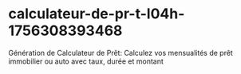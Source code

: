 # calculateur-de-pr-t-l04h-1756308393468
Génération de Calculateur de Prêt: Calculez vos mensualités de prêt immobilier ou auto avec taux, durée et montant
